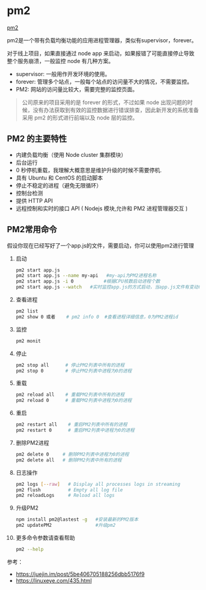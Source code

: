 # pm2

[pm2](https://www.npmjs.com/package/pm2)

pm2是一个带有负载均衡功能的应用进程管理器，类似有supervisor，forever。

对于线上项目，如果直接通过 node app 来启动，如果报错了可能直接停止导致整个服务崩溃，一般监控 node 有几种方案。

- supervisor: 一般用作开发环境的使用。
- forever: 管理多个站点，一般每个站点的访问量不大的情况，不需要监控。
- PM2: 网站的访问量比较大，需要完整的监控页面。

> 公司原来的项目采用的是 forever 的形式，不过如果 node 出现问题的时候，没有办法获取到有效的监控数据进行错误排查，因此新开发的系统准备采用 pm2 的形式进行前端以及 node 层的监控。

## PM2 的主要特性

- 内建负载均衡（使用 Node cluster 集群模块）
- 后台运行
- 0 秒停机重载，我理解大概意思是维护升级的时候不需要停机.
- 具有 Ubuntu 和 CentOS 的启动脚本
- 停止不稳定的进程（避免无限循环）
- 控制台检测
- 提供 HTTP API
- 远程控制和实时的接口 API ( Nodejs 模块,允许和 PM2 进程管理器交互 )

## PM2常用命令

假设你现在已经写好了一个app.js的文件，需要启动，你可以使用pm2进行管理

1. 启动

    ```bash
    pm2 start app.js
    pm2 start app.js --name my-api   #my-api为PM2进程名称
    pm2 start app.js -i 0           #根据CPU核数启动进程个数
    pm2 start app.js --watch   #实时监控app.js的方式启动，当app.js文件有变动时，pm2会自动reload
    ```

2. 查看进程

    ```bash
    pm2 list
    pm2 show 0 或者    # pm2 info 0  #查看进程详细信息，0为PM2进程id
    ```

3. 监控

    ```bash
    pm2 monit
    ```

4. 停止

    ```bash
    pm2 stop all      # 停止PM2列表中所有的进程
    pm2 stop 0        # 停止PM2列表中进程为0的进程
    ```

5. 重载

    ```bash
    pm2 reload all    # 重载PM2列表中所有的进程
    pm2 reload 0      # 重载PM2列表中进程为0的进程
    ```

6. 重启

    ```bash
    pm2 restart all    # 重启PM2列表中所有的进程
    pm2 restart 0      # 重启PM2列表中进程为0的进程
    ```

7. 删除PM2进程

    ```bash
    pm2 delete 0     # 删除PM2列表中进程为0的进程
    pm2 delete all   # 删除PM2列表中所有的进程
    ```

8. 日志操作

    ```bash
    pm2 logs [--raw]   # Display all processes logs in streaming
    pm2 flush          # Empty all log file
    pm2 reloadLogs     # Reload all logs
    ```

9. 升级PM2

    ```bash
    npm install pm2@lastest -g   #安装最新的PM2版本
    pm2 updatePM2                #升级pm2
    ```

10. 更多命令参数请查看帮助

    ```bash
    pm2 --help
    ```

参考：

- https://juejin.im/post/5be406705188256dbb5176f9
- https://linuxeye.com/435.html
